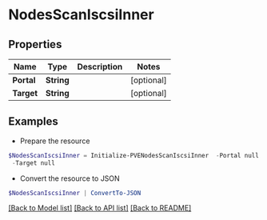 # NodesScanIscsiInner
## Properties

Name | Type | Description | Notes
------------ | ------------- | ------------- | -------------
**Portal** | **String** |  | [optional] 
**Target** | **String** |  | [optional] 

## Examples

- Prepare the resource
```powershell
$NodesScanIscsiInner = Initialize-PVENodesScanIscsiInner  -Portal null `
 -Target null
```

- Convert the resource to JSON
```powershell
$NodesScanIscsiInner | ConvertTo-JSON
```

[[Back to Model list]](../README.md#documentation-for-models) [[Back to API list]](../README.md#documentation-for-api-endpoints) [[Back to README]](../README.md)

